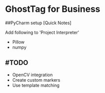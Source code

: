 # GhostTag for Business

##PyCharm setup [Quick Notes]

Add following to 'Project Interpreter'

- Pillow
- numpy

## #TODO

- OpenCV integration
- Create custom markers
- Use template matching

